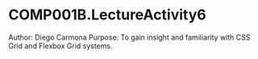 # COMP001B.LectureActivity6
Author: Diego Carmona
Purpose: To gain insight and familiarity with CSS Grid and Flexbox Grid systems.